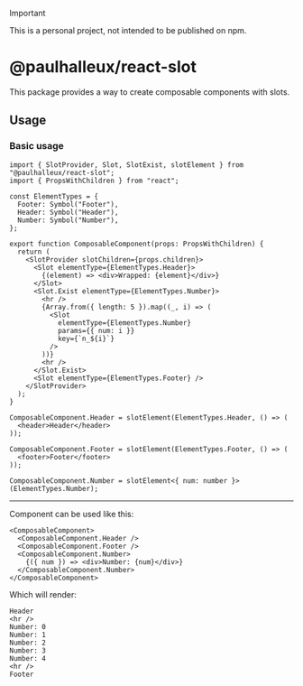 > [!IMPORTANT]
> This is a personal project, not intended to be published on npm.

# @paulhalleux/react-slot

This package provides a way to create composable components with slots.

## Usage

### Basic usage

```tsx
import { SlotProvider, Slot, SlotExist, slotElement } from "@paulhalleux/react-slot";
import { PropsWithChildren } from "react";

const ElementTypes = {
  Footer: Symbol("Footer"),
  Header: Symbol("Header"),
  Number: Symbol("Number"),
};

export function ComposableComponent(props: PropsWithChildren) {
  return (
    <SlotProvider slotChildren={props.children}>
      <Slot elementType={ElementTypes.Header}>
        {(element) => <div>Wrapped: {element}</div>}
      </Slot>
      <Slot.Exist elementType={ElementTypes.Number}>
        <hr />
        {Array.from({ length: 5 }).map((_, i) => (
          <Slot
            elementType={ElementTypes.Number}
            params={{ num: i }}
            key={`n_${i}`}
          />
        ))}
        <hr />
      </Slot.Exist>
      <Slot elementType={ElementTypes.Footer} />
    </SlotProvider>
  );
}

ComposableComponent.Header = slotElement(ElementTypes.Header, () => (
  <header>Header</header>
));

ComposableComponent.Footer = slotElement(ElementTypes.Footer, () => (
  <footer>Footer</footer>
));

ComposableComponent.Number = slotElement<{ num: number }>(ElementTypes.Number);
```

---

Component can be used like this:

```tsx
<ComposableComponent>
  <ComposableComponent.Header />
  <ComposableComponent.Footer />
  <ComposableComponent.Number>
    {({ num }) => <div>Number: {num}</div>}
  </ComposableComponent.Number>
</ComposableComponent>
```

Which will render:

```
Header
<hr />
Number: 0
Number: 1
Number: 2
Number: 3
Number: 4
<hr />
Footer
```